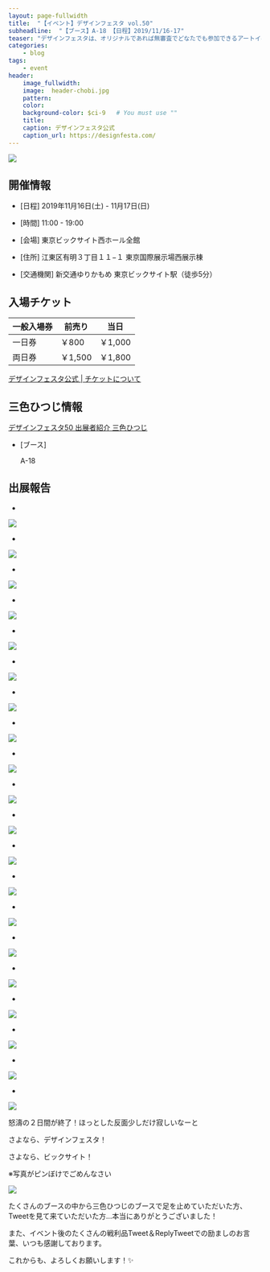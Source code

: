 ```yaml
---
layout: page-fullwidth
title:  "【イベント】デザインフェスタ vol.50"
subheadline:  "【ブース】A-18 【日程】2019/11/16-17"
teaser: "デザインフェスタは、オリジナルであれば無審査でどなたでも参加できるアートイベントです。"
categories:
    - blog
tags:
    - event
header:
    image_fullwidth:
    image:  header-chobi.jpg
    pattern:
    color:
    background-color: $ci-9   # You must use ""
    title:
    caption: デザインフェスタ公式
    caption_url: https://designfesta.com/
---
```


<img src="https://www.instagram.com/p/B5NZTeeHpM6/media?size=l" style="">

## 開催情報

* [日程] 2019年11月16日(土) - 11月17日(日) 

* [時間] 11:00 - 19:00 

* [会場] 東京ビックサイト西ホール全館

* [住所] 江東区有明３丁目１１−１ 東京国際展示場西展示棟

* [交通機関] 新交通ゆりかもめ 東京ビックサイト駅（徒歩5分）

## 入場チケット

|一般入場券|前売り|当日|
|---|---|---|
|一日券|￥800|￥1,000|
|両日券|￥1,500|￥1,800|

<a href="https://designfesta.com/about-ticket/">デザインフェスタ公式 | チケットについて</a>

## 三色ひつじ情報

<a href="https://designfesta.com/about-artist-detail/?md=detail&id=B9vphf8XlZbcMajUbxTK%2Fg%3D%3D">デザインフェスタ50 出展者紹介 三色ひつじ</a>

* [ブース] 

    A-18

## 出展報告

* 

<img src="https://www.instagram.com/p/B5NZVsOnE2W/media?size=l" style="">

* 

<img src="https://www.instagram.com/p/B5NZaIkHjYx/media?size=l" style="">

* 

<img src="https://www.instagram.com/p/B5NZb-gHM8E/media?size=l" style="">

* 

<img src="https://www.instagram.com/p/B5NZerHHM_m/media?size=l" style="">

* 

<img src="https://www.instagram.com/p/B5NZhlaHEG2/media?size=l" style="">

* 

<img src="https://www.instagram.com/p/B5NZjxXnral/media?size=l" style="">

* 

<img src="https://www.instagram.com/p/B5NZmSGnYxV/media?size=l" style="">

* 

<img src="https://www.instagram.com/p/B5NZpWNnWE8/media?size=l" style="">

* 

<img src="https://www.instagram.com/p/B5Narc-H-Sp/media?size=l" style="">

* 

<img src="https://www.instagram.com/p/B5Nawg_nJCl/media?size=l" style="">

* 

<img src="https://www.instagram.com/p/B5Na3rQnim3/media?size=l" style="">

* 

<img src="https://www.instagram.com/p/B5NbReGH-5j/media?size=l" style="">

* 

<img src="https://www.instagram.com/p/B5NbXgUnW3w/media?size=l" style="">

* 

<img src="https://www.instagram.com/p/B5NbZvdnuWZ/media?size=l" style="">

* 

<img src="https://www.instagram.com/p/B5NbeZFH9Et/media?size=l" style="">

* 

<img src="https://www.instagram.com/p/B5Nbjh5HRbR/media?size=l" style="">

* 

<img src="https://www.instagram.com/p/B5NbmWDHNRh/media?size=l" style="">

* 

<img src="https://www.instagram.com/p/B5NbtaaHyug/media?size=l" style="">

* 

<img src="https://www.instagram.com/p/B5Nbv0jHjpp/media?size=l" style="">

* 

<img src="https://www.instagram.com/p/B5NbzCdHP-a/media?size=l" style="">

怒濤の２日間が終了！ほっとした反面少しだけ寂しいなーと

さよなら、デザインフェスタ！

さよなら、ビックサイト！

※写真がピンぼけでごめんなさい

<img src="https://www.instagram.com/p/B5Nb1IxHM86/media?size=l" style="">

たくさんのブースの中から三色ひつじのブースで足を止めていただいた方、Tweetを見て来ていただいた方…本当にありがとうございました！ 

また、イベント後のたくさんの戦利品Tweet＆ReplyTweetでの励ましのお言葉、いつも感謝しております。

これからも、よろしくお願いします！✨
